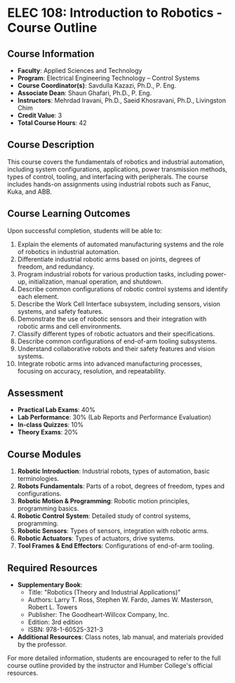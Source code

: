 # ELEC 108: Introduction to Robotics - Course Outline

## Course Information
- **Faculty**: Applied Sciences and Technology
- **Program**: Electrical Engineering Technology – Control Systems
- **Course Coordinator(s)**: Savdulla Kazazi, Ph.D., P. Eng.
- **Associate Dean**: Shaun Ghafari, Ph.D., P. Eng.
- **Instructors**: Mehrdad Iravani, Ph.D., Saeid Khosravani, Ph.D., Livingston Chim
- **Credit Value**: 3
- **Total Course Hours**: 42

## Course Description
This course covers the fundamentals of robotics and industrial automation, including system configurations, applications, power transmission methods, types of control, tooling, and interfacing with peripherals. The course includes hands-on assignments using industrial robots such as Fanuc, Kuka, and ABB.

## Course Learning Outcomes
Upon successful completion, students will be able to:
1. Explain the elements of automated manufacturing systems and the role of robotics in industrial automation.
2. Differentiate industrial robotic arms based on joints, degrees of freedom, and redundancy.
3. Program industrial robots for various production tasks, including power-up, initialization, manual operation, and shutdown.
4. Describe common configurations of robotic control systems and identify each element.
5. Describe the Work Cell Interface subsystem, including sensors, vision systems, and safety features.
6. Demonstrate the use of robotic sensors and their integration with robotic arms and cell environments.
7. Classify different types of robotic actuators and their specifications.
8. Describe common configurations of end-of-arm tooling subsystems.
9. Understand collaborative robots and their safety features and vision systems.
10. Integrate robotic arms into advanced manufacturing processes, focusing on accuracy, resolution, and repeatability.

## Assessment
- **Practical Lab Exams**: 40%
- **Lab Performance**: 30% (Lab Reports and Performance Evaluation)
- **In-class Quizzes**: 10%
- **Theory Exams**: 20%

## Course Modules
1. **Robotic Introduction**: Industrial robots, types of automation, basic terminologies.
2. **Robots Fundamentals**: Parts of a robot, degrees of freedom, types and configurations.
3. **Robotic Motion & Programming**: Robotic motion principles, programming basics.
4. **Robotic Control System**: Detailed study of control systems, programming.
5. **Robotic Sensors**: Types of sensors, integration with robotic arms.
6. **Robotic Actuators**: Types of actuators, drive systems.
7. **Tool Frames & End Effectors**: Configurations of end-of-arm tooling.

## Required Resources
- **Supplementary Book**: 
  - Title: "Robotics (Theory and Industrial Applications)"
  - Authors: Larry T. Ross, Stephen W. Fardo, James W. Masterson, Robert L. Towers
  - Publisher: The Goodheart-Willcox Company, Inc.
  - Edition: 3rd edition
  - ISBN: 978-1-60525-321-3
- **Additional Resources**: Class notes, lab manual, and materials provided by the professor.

For more detailed information, students are encouraged to refer to the full course outline provided by the instructor and Humber College's official resources.
